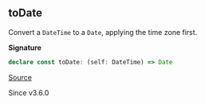 ## toDate

Convert a `DateTime` to a `Date`, applying the time zone first.

**Signature**

```ts
declare const toDate: (self: DateTime) => Date
```

[Source](https://github.com/Effect-TS/effect/tree/main/packages/effect/src/DateTime.ts#L825)

Since v3.6.0